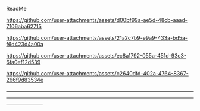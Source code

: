 ReadMe


https://github.com/user-attachments/assets/d00bf99a-ae5d-48cb-aaad-7106aba62715


https://github.com/user-attachments/assets/21a2c7b9-e9a9-433a-bd5a-f6d423d4a00a


https://github.com/user-attachments/assets/ec8a1792-055a-451d-93c3-6fa0ef12d539


https://github.com/user-attachments/assets/c2640dfd-402a-4764-8367-266f9d83534e

––––––––––––––––––––––––––––––––––––––––––––––––––––––––––––––––––––––––––––––––––––––––––––––––––––––––––––––––––––––––––––––––––––––––––––––––––––––––––––––
